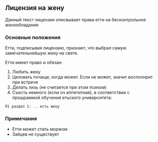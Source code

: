 ## Лицензия на жену

Данный текст лицензии описвывает права етти на бесконтрольное женообладание

### Основные положения

Етти, подписывая лицензию, признает, что выбрал самую замечательнейшую жену на свете.

Етти имеет право и обязан:
1. Любить жену
2. Целовать почаще, когда может. Если не может, значит восполнрит при встрече
3. Делать лизь (не считается при этом психом)
4. Съесть немного (если оч аппетитная), в соответствии с прошраммой обучения етьского университета:
```
П1 раздел 1: .. есть жену
```
### Примечания
- Етти может стать моржом
- Зайцев не существует
